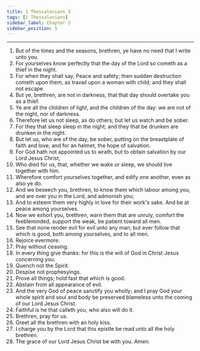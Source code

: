 ```yaml
---
title: 1 Thessalonians 5
tags: [1 Thessalonians]
sidebar_label: Chapter 5
sidebar_position: 5
---
```


---
1. But of the times and the seasons, brethren, ye have no need that I write unto you.
2. For yourselves know perfectly that the day of the Lord so cometh as a thief in the night.
3. For when they shall say, Peace and safety; then sudden destruction cometh upon them, as travail upon a woman with child; and they shall not escape.
4. But ye, brethren, are not in darkness, that that day should overtake you as a thief.
5. Ye are all the children of light, and the children of the day: we are not of the night, nor of darkness.
6. Therefore let us not sleep, as do others; but let us watch and be sober.
7. For they that sleep sleep in the night; and they that be drunken are drunken in the night.
8. But let us, who are of the day, be sober, putting on the breastplate of faith and love; and for an helmet, the hope of salvation.
9. For God hath not appointed us to wrath, but to obtain salvation by our Lord Jesus Christ,
10. Who died for us, that, whether we wake or sleep, we should live together with him.
11. Wherefore comfort yourselves together, and edify one another, even as also ye do.
12. And we beseech you, brethren, to know them which labour among you, and are over you in the Lord, and admonish you;
13. And to esteem them very highly in love for their work's sake. And be at peace among yourselves.
14. Now we exhort you, brethren, warn them that are unruly, comfort the feebleminded, support the weak, be patient toward all men.
15. See that none render evil for evil unto any man; but ever follow that which is good, both among yourselves, and to all men.
16. Rejoice evermore.
17. Pray without ceasing.
18. In every thing give thanks: for this is the will of God in Christ Jesus concerning you.
19. Quench not the Spirit.
20. Despise not prophesyings.
21. Prove all things; hold fast that which is good.
22. Abstain from all appearance of evil.
23. And the very God of peace sanctify you wholly; and I pray God your whole spirit and soul and body be preserved blameless unto the coming of our Lord Jesus Christ.
24. Faithful is he that calleth you, who also will do it.
25. Brethren, pray for us.
26. Greet all the brethren with an holy kiss.
27. I charge you by the Lord that this epistle be read unto all the holy brethren.
28. The grace of our Lord Jesus Christ be with you. Amen.
